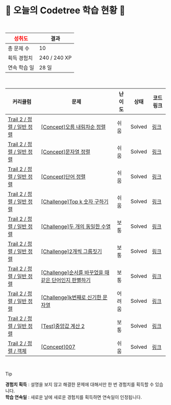 # 🌲 오늘의 Codetree 학습 현황 🌲

<br />

| <span style="color:red;display:block;text-align:center;"> **성취도**</span> | 결과 |
|---|---|
| 총 문제 수 | 10 |
| 획득 경험치 | 240 / 240 XP |
| 연속 학습 일 | 28 일 |

<br />

|커리큘럼|문제|난이도|상태|코드 링크|
|---|---|---|---|---|
|[Trail 2 / 정렬 / 일반 정렬](https://www.codetree.ai/trail-info/novice-mid/)|[[Concept]오름 내림차순 정렬](https://www.codetree.ai/trails/complete/curated-cards/intro-inc-dec-sorting/)|쉬움|Solved|[링크](https://github.com/pufferfish-sys/codetree-learning-record/blob/main/251012/%EC%98%A4%EB%A6%84%20%EB%82%B4%EB%A6%BC%EC%B0%A8%EC%88%9C%20%EC%A0%95%EB%A0%AC/inc-dec-sorting.cpp)|
|[Trail 2 / 정렬 / 일반 정렬](https://www.codetree.ai/trail-info/novice-mid/)|[[Concept]문자열 정렬](https://www.codetree.ai/trails/complete/curated-cards/intro-string-sort/)|쉬움|Solved|[링크](https://github.com/pufferfish-sys/codetree-learning-record/blob/main/251012/%EB%AC%B8%EC%9E%90%EC%97%B4%20%EC%A0%95%EB%A0%AC/string-sort.cpp)|
|[Trail 2 / 정렬 / 일반 정렬](https://www.codetree.ai/trail-info/novice-mid/)|[[Concept]단어 정렬](https://www.codetree.ai/trails/complete/curated-cards/intro-sorting-words/)|쉬움|Solved|[링크](https://github.com/pufferfish-sys/codetree-learning-record/blob/main/251012/%EB%8B%A8%EC%96%B4%20%EC%A0%95%EB%A0%AC/sorting-words.cpp)|
|[Trail 2 / 정렬 / 일반 정렬](https://www.codetree.ai/trail-info/novice-mid/)|[[Challenge]Top k 숫자 구하기](https://www.codetree.ai/trails/complete/curated-cards/challenge-kth-number/)|쉬움|Solved|[링크](https://github.com/pufferfish-sys/codetree-learning-record/blob/main/251012/Top%20K%20%EC%88%AB%EC%9E%90%20%EA%B5%AC%ED%95%98%EA%B8%B0/kth-number.cpp)|
|[Trail 2 / 정렬 / 일반 정렬](https://www.codetree.ai/trail-info/novice-mid/)|[[Challenge]두 개의 동일한 수열](https://www.codetree.ai/trails/complete/curated-cards/challenge-two-equal-series/)|보통|Solved|[링크](https://github.com/pufferfish-sys/codetree-learning-record/blob/main/251012/%EB%91%90%20%EA%B0%9C%EC%9D%98%20%EB%8F%99%EC%9D%BC%ED%95%9C%20%EC%88%98%EC%97%B4/two-equal-series.cpp)|
|[Trail 2 / 정렬 / 일반 정렬](https://www.codetree.ai/trail-info/novice-mid/)|[[Challenge]2개씩 그룹짓기](https://www.codetree.ai/trails/complete/curated-cards/challenge-group-of-pairs/)|보통|Solved|[링크](https://github.com/pufferfish-sys/codetree-learning-record/blob/main/251012/2%EA%B0%9C%EC%94%A9%20%EA%B7%B8%EB%A3%B9%EC%A7%93%EA%B8%B0/group-of-pairs.cpp)|
|[Trail 2 / 정렬 / 일반 정렬](https://www.codetree.ai/trail-info/novice-mid/)|[[Challenge]순서를 바꾸었을 때 같은 단어인지 판별하기](https://www.codetree.ai/trails/complete/curated-cards/challenge-determine-same-word/)|보통|Solved|[링크](https://github.com/pufferfish-sys/codetree-learning-record/blob/main/251012/%EC%88%9C%EC%84%9C%EB%A5%BC%20%EB%B0%94%EA%BE%B8%EC%97%88%EC%9D%84%20%EB%95%8C%20%EA%B0%99%EC%9D%80%20%EB%8B%A8%EC%96%B4%EC%9D%B8%EC%A7%80%20%ED%8C%90%EB%B3%84%ED%95%98%EA%B8%B0/determine-same-word.cpp)|
|[Trail 2 / 정렬 / 일반 정렬](https://www.codetree.ai/trail-info/novice-mid/)|[[Challenge]k번째로 신기한 문자열](https://www.codetree.ai/trails/complete/curated-cards/challenge-kth-special-string/)|어려움|Solved|[링크](https://github.com/pufferfish-sys/codetree-learning-record/blob/main/251012/k%EB%B2%88%EC%A7%B8%EB%A1%9C%20%EC%8B%A0%EA%B8%B0%ED%95%9C%20%EB%AC%B8%EC%9E%90%EC%97%B4/kth-special-string.cpp)|
|[Trail 2 / 정렬 / 일반 정렬](https://www.codetree.ai/trail-info/novice-mid/)|[[Test]중앙값 계산 2](https://www.codetree.ai/trails/complete/curated-cards/test-get-median-2/)|보통|Solved|[링크](https://github.com/pufferfish-sys/codetree-learning-record/blob/main/251012/%EC%A4%91%EC%95%99%EA%B0%92%20%EA%B3%84%EC%82%B0%202/get-median-2.cpp)|
|[Trail 2 / 정렬 / 객체](https://www.codetree.ai/trail-info/novice-mid/)|[[Concept]007](https://www.codetree.ai/trails/complete/curated-cards/intro-007/)|쉬움|Solved|[링크](https://github.com/pufferfish-sys/codetree-learning-record/blob/main/251012/007/007.cpp)|


<br />

> [!TIP]
> **경험치 획득** : 설명을 보지 않고 해결한 문제에 대해서만 한 번 경험치를 획득할 수 있습니다.  
> **학습 연속일** : 새로운 날에 새로운 경험치를 획득하면 연속일이 인정됩니다.

